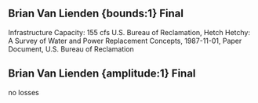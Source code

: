 ## Brian Van Lienden {bounds:1} Final
Infrastructure Capacity: 155 cfs
U.S. Bureau of Reclamation, Hetch Hetchy: A Survey of Water and Power Replacement Concepts, 1987-11-01, Paper Document, U.S. Bureau of Reclamation

## Brian Van Lienden {amplitude:1} Final
no losses
